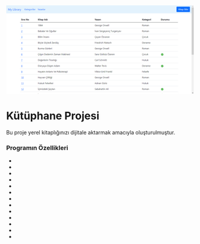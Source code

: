 ![github](https://github.com/veliburhan/library-redux-Library/blob/master/src/assets/images/gif1.gif)

<h1>Kütüphane Projesi</h1>
<p>Bu proje yerel kitaplığınızı dijitale aktarmak amacıyla oluşturulmuştur.</p>
<h3>Programın Özellikleri</h3>
<ul>
  <li></li>
  <li></li>
  <li></li>
  <li></li>
  <li></li>
  <li></li>
  <li></li>
  <li></li>
  <li></li>
  <li></li>
  <li></li>
  <li></li>
  <li></li>

</ul>
